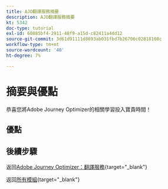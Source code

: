 ```yaml
---
title: AJO翻譯服務摘要
description: AJO翻譯服務摘要
kt: 5342
doc-type: tutorial
exl-id: 60885bf4-2911-48f9-a15d-c82411a4dd12
source-git-commit: 3d61d91111d8693ab031fbd7b26706c02818108c
workflow-type: tm+mt
source-wordcount: '40'
ht-degree: 7%

---
```


# 摘要與優點

恭喜您將Adobe Journey Optimizer的相關學習投入寶貴時間！

## 優點

## 後續步驟

返回[Adobe Journey Optimizer：翻譯服務](./ajotranslationsvcs.md){target="_blank"}

返回[所有模組](./../../../../overview.md){target="_blank"}
